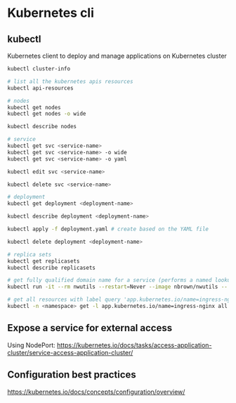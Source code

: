 # Kubernetes cli

## kubectl

Kubernetes client to deploy and manage applications on Kubernetes cluster

```sh
kubectl cluster-info

# list all the kubernetes apis resources
kubectl api-resources

# nodes
kubectl get nodes
kubectl get nodes -o wide

kubectl describe nodes

# service
kubectl get svc <service-name>
kubectl get svc <service-name> -o wide
kubectl get svc <service-name> -o yaml

kubectl edit svc <service-name>

kubectl delete svc <service-name>

# deployment
kubectl get deployment <deployment-name>

kubectl describe deployment <deployment-name>

kubectl apply -f deployment.yaml # create based on the YAML file

kubectl delete deployment <deployment-name>

# replica sets
kubectl get replicasets
kubectl describe replicasets

# get fully qualified domain name for a service (performs a named lookup on the service)
kubectl run -it --rm nwutils --restart=Never --image nbrown/nwutils -- nslookup <service-name>

# get all resources with label query 'app.kubernetes.io/name=ingress-nginx'
kubectl -n <namespace> get -l app.kubernetes.io/name=ingress-nginx all
```

## Expose a service for external access

Using NodePort: https://kubernetes.io/docs/tasks/access-application-cluster/service-access-application-cluster/

## Configuration best practices

https://kubernetes.io/docs/concepts/configuration/overview/